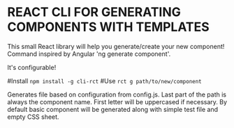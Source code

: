 # REACT CLI FOR GENERATING COMPONENTS WITH TEMPLATES

This small React library will help you generate/create your new component!
Command inspired by Angular 'ng generate component'.

It's configurable!

#Install
```npm install -g cli-rct```
#Use
```rct g path/to/new/component```

Generates file based on configuration from config.js.
Last part of the path is always the component name. First letter will be uppercased if necessary.
By default basic component will be generated along with simple test file and empty CSS sheet.
